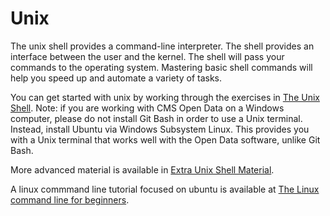 # Unix

The unix shell provides a command-line interpreter. The shell provides an interface between the user and the kernel. The shell will pass your commands to the operating system. Mastering basic shell commands will help you speed up and automate a variety of tasks.

You can get started with unix by working through the exercises in [The Unix Shell](https://swcarpentry.github.io/shell-novice/). Note: if you are working with CMS Open Data on a Windows computer, please do not install Git Bash in order to use a Unix terminal. Instead, install Ubuntu via Windows Subsystem Linux. This provides you with a Unix terminal that works well with the Open Data software, unlike Git Bash.

More advanced material is available in [Extra Unix Shell Material](https://carpentries-incubator.github.io/shell-extras/).

A linux commmand line tutorial focused on ubuntu is available at [The Linux command line for beginners](https://ubuntu.com/tutorials/command-line-for-beginners#1-overview).
